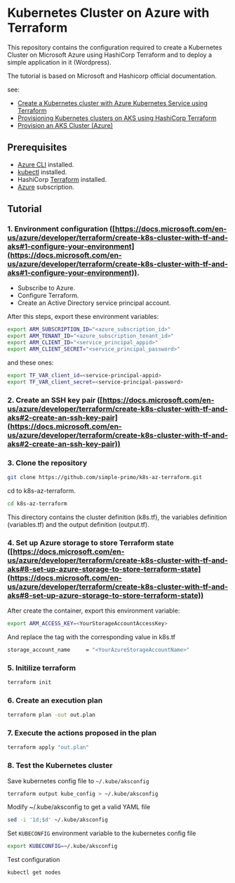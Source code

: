 # Kubernetes Cluster on Azure with Terraform

This repository contains the configuration required to create a Kubernetes Cluster on Microsoft Azure using HashiCorp Terraform and to deploy a simple application in it (Wordpress).

The tutorial is based on Microsoft and Hashicorp official documentation.

see:

* [Create a Kubernetes cluster with Azure Kubernetes Service using Terraform](https://docs.microsoft.com/en-us/azure/developer/terraform/create-k8s-cluster-with-tf-and-aks)
* [Provisioning Kubernetes clusters on AKS using HashiCorp Terraform](https://azure.microsoft.com/pt-br/resources/videos/azure-friday-provisioning-kubernetes-clusters-on-aks-using-hashicorp-terraform/)
* [Provision an AKS Cluster (Azure)](https://learn.hashicorp.com/tutorials/terraform/aks)

## Prerequisites

* [Azure CLI](https://docs.microsoft.com/en-us/cli/azure/install-azure-cli?view=azure-cli-latest) installed.
* [kubectl](https://kubernetes.io/docs/tasks/tools/install-kubectl/) installed.
* HashiCorp [Terraform](https://terraform.io/downloads.html) installed.
* [Azure](https://azure.microsoft.com/) subscription.


## Tutorial

### 1. Environment configuration ([https://docs.microsoft.com/en-us/azure/developer/terraform/create-k8s-cluster-with-tf-and-aks#1-configure-your-environment](https://docs.microsoft.com/en-us/azure/developer/terraform/create-k8s-cluster-with-tf-and-aks#1-configure-your-environment)).

* Subscribe to Azure.
* Configure Terraform. 
* Create an Active Directory service principal account. 

After this steps, export these environment variables:

```bash
export ARM_SUBSCRIPTION_ID="<azure_subscription_id>"
export ARM_TENANT_ID="<azure_subscription_tenant_id>"
export ARM_CLIENT_ID="<service_principal_appid>"
export ARM_CLIENT_SECRET="<service_principal_password>"
```

and these ones:

```bash
export TF_VAR_client_id=<service-principal-appid>
export TF_VAR_client_secret=<service-principal-password>
```


### 2. Create an SSH key pair ([https://docs.microsoft.com/en-us/azure/developer/terraform/create-k8s-cluster-with-tf-and-aks#2-create-an-ssh-key-pair](https://docs.microsoft.com/en-us/azure/developer/terraform/create-k8s-cluster-with-tf-and-aks#2-create-an-ssh-key-pair))

### 3. Clone the repository

```bash
git clone https://github.com/simple-primo/k8s-az-terraform.git
```

cd to k8s-az-terraform. 

```bash
cd k8s-az-terraform
```
This directory contains the cluster definition (k8s.tf), the variables definition (variables.tf) and the output definition (output.tf).

### 4. Set up Azure storage to store Terraform state ([https://docs.microsoft.com/en-us/azure/developer/terraform/create-k8s-cluster-with-tf-and-aks#8-set-up-azure-storage-to-store-terraform-state](https://docs.microsoft.com/en-us/azure/developer/terraform/create-k8s-cluster-with-tf-and-aks#8-set-up-azure-storage-to-store-terraform-state))

After create the container, export this environment variable:

```bash
export ARM_ACCESS_KEY=<YourStorageAccountAccessKey>
```
And replace the tag  <YourAzureStorageAccountName> with the corresponding value in k8s.tf

```bash
storage_account_name     = "<YourAzureStorageAccountName>"
```

### 5. Initilize terraform

```bash
terraform init
```

### 6. Create an execution plan

```bash
terraform plan -out out.plan
```

### 7. Execute the actions proposed in the plan

```bash
terraform apply "out.plan"
```

### 8. Test the Kubernetes cluster 

Save kubernetes config file to `~/.kube/aksconfig`

```bash
terraform output kube_config > ~/.kube/aksconfig
```

Modify ~/.kube/aksconfig to get a valid YAML file

```bash
sed -i '1d;$d' ~/.kube/aksconfig
```

Set `KUBECONFIG` environment variable to the kubernetes config file

```bash
export KUBECONFIG=~/.kube/aksconfig
```

Test configuration

```bash
kubectl get nodes
```